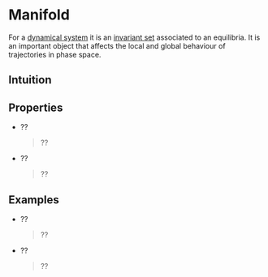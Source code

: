 # Manifold
For a [dynamical system](DynamicalSystem.md) it is an [invariant set](InvariantSet.md) associated to an equilibria. It is an important object that affects the local and global behaviour of trajectories in phase space.

## Intuition

## Properties
* ??
  > ??
* ??
  > ??

## Examples
* ??
  > ??
* ??
  > ??
